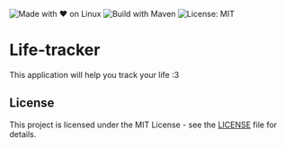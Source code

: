 ![Made with ❤️ on Linux](https://img.shields.io/badge/Made%20with-%E2%9D%A4%EF%B8%8F%20on%20Linux-blue?logo=linux)
![Build with Maven](https://img.shields.io/badge/Build-Maven-orange?logo=apache-maven)
![License: MIT](https://img.shields.io/badge/License-MIT-green.svg)

# Life-tracker
This application will help you track your life :3

## License
This project is licensed under the MIT License - see the [LICENSE](LICENSE) file for details.
